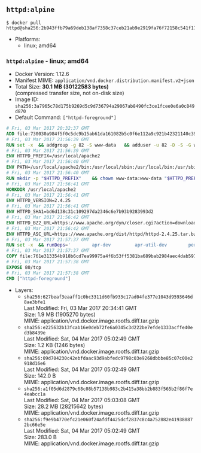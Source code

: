 ## `httpd:alpine`

```console
$ docker pull httpd@sha256:2b943ffb79a69deb138af7358c37ceb21ab9e2919fa76f72158c541f17ad76d2
```

-	Platforms:
	-	linux; amd64

### `httpd:alpine` - linux; amd64

-	Docker Version: 1.12.6
-	Manifest MIME: `application/vnd.docker.distribution.manifest.v2+json`
-	Total Size: **30.1 MB (30122583 bytes)**  
	(compressed transfer size, not on-disk size)
-	Image ID: `sha256:3a7965c78d175b9269d5c9d736794a29067ab8490fc3ce1fcee0e6a0c849d870`
-	Default Command: `["httpd-foreground"]`

```dockerfile
# Fri, 03 Mar 2017 20:32:37 GMT
ADD file:730030a984f5f0c5dc9b15ab61da161082b5c0f6e112a9c921b42321140c3927 in / 
# Fri, 03 Mar 2017 21:56:39 GMT
RUN set -x 	&& addgroup -g 82 -S www-data 	&& adduser -u 82 -D -S -G www-data www-data
# Fri, 03 Mar 2017 21:56:39 GMT
ENV HTTPD_PREFIX=/usr/local/apache2
# Fri, 03 Mar 2017 21:56:40 GMT
ENV PATH=/usr/local/apache2/bin:/usr/local/sbin:/usr/local/bin:/usr/sbin:/usr/bin:/sbin:/bin
# Fri, 03 Mar 2017 21:56:40 GMT
RUN mkdir -p "$HTTPD_PREFIX" 	&& chown www-data:www-data "$HTTPD_PREFIX"
# Fri, 03 Mar 2017 21:56:41 GMT
WORKDIR /usr/local/apache2
# Fri, 03 Mar 2017 21:56:41 GMT
ENV HTTPD_VERSION=2.4.25
# Fri, 03 Mar 2017 21:56:41 GMT
ENV HTTPD_SHA1=bd6d138c31c109297da2346c6e7b93b9283993d2
# Fri, 03 Mar 2017 21:56:42 GMT
ENV HTTPD_BZ2_URL=https://www.apache.org/dyn/closer.cgi?action=download&filename=httpd/httpd-2.4.25.tar.bz2
# Fri, 03 Mar 2017 21:56:42 GMT
ENV HTTPD_ASC_URL=https://www.apache.org/dist/httpd/httpd-2.4.25.tar.bz2.asc
# Fri, 03 Mar 2017 21:57:37 GMT
RUN set -x 	&& runDeps=' 		apr-dev 		apr-util-dev 		perl 	' 	&& apk add --no-cache --virtual .build-deps 		$runDeps 		ca-certificates 		gcc 		gnupg 		libc-dev 		libressl 		libressl-dev 		libxml2-dev 		lua-dev 		make 		nghttp2-dev 		pcre-dev 		tar 		zlib-dev 		&& wget -O httpd.tar.bz2 "$HTTPD_BZ2_URL" 	&& echo "$HTTPD_SHA1 *httpd.tar.bz2" | sha1sum -c - 	&& wget -O httpd.tar.bz2.asc "$HTTPD_ASC_URL" 	&& export GNUPGHOME="$(mktemp -d)" 	&& gpg --keyserver ha.pool.sks-keyservers.net --recv-keys A93D62ECC3C8EA12DB220EC934EA76E6791485A8 	&& gpg --batch --verify httpd.tar.bz2.asc httpd.tar.bz2 	&& rm -r "$GNUPGHOME" httpd.tar.bz2.asc 		&& mkdir -p src 	&& tar -xf httpd.tar.bz2 -C src --strip-components=1 	&& rm httpd.tar.bz2 	&& cd src 		&& ./configure 		--prefix="$HTTPD_PREFIX" 		--enable-mods-shared=reallyall 	&& make -j "$(getconf _NPROCESSORS_ONLN)" 	&& make install 		&& cd .. 	&& rm -r src man manual 		&& sed -ri 		-e 's!^(\s*CustomLog)\s+\S+!\1 /proc/self/fd/1!g' 		-e 's!^(\s*ErrorLog)\s+\S+!\1 /proc/self/fd/2!g' 		"$HTTPD_PREFIX/conf/httpd.conf" 		&& runDeps="$runDeps $( 		scanelf --needed --nobanner --recursive /usr/local 			| awk '{ gsub(/,/, "\nso:", $2); print "so:" $2 }' 			| sort -u 			| xargs -r apk info --installed 			| sort -u 	)" 	&& apk add --virtual .httpd-rundeps $runDeps 	&& apk del .build-deps
# Fri, 03 Mar 2017 21:57:37 GMT
COPY file:761e313354b918b6cd7ea99975a4f6b53ff5381ba689bab2984aec4dab597215 in /usr/local/bin/ 
# Fri, 03 Mar 2017 21:57:38 GMT
EXPOSE 80/tcp
# Fri, 03 Mar 2017 21:57:38 GMT
CMD ["httpd-foreground"]
```

-	Layers:
	-	`sha256:627beaf3eaaff1c0bc3311d60fb933c17ad04fe377e1043d9593646d8ae3bfe1`  
		Last Modified: Fri, 03 Mar 2017 20:34:41 GMT  
		Size: 1.9 MB (1905270 bytes)  
		MIME: application/vnd.docker.image.rootfs.diff.tar.gzip
	-	`sha256:e225632b13fcab16e0deb72fe6a0345c3d222be7efde1333acffe40ed3b8439e`  
		Last Modified: Sat, 04 Mar 2017 05:02:49 GMT  
		Size: 1.2 KB (1246 bytes)  
		MIME: application/vnd.docker.image.rootfs.diff.tar.gzip
	-	`sha256:09d704230c42ebfdaac93d9abfedc9798c03e9268dbbbe85c07c00e2918d16e6`  
		Last Modified: Sat, 04 Mar 2017 05:02:49 GMT  
		Size: 142.0 B  
		MIME: application/vnd.docker.image.rootfs.diff.tar.gzip
	-	`sha256:a1f05d6d2879c68c08b57138b983c2b415a38bb2b883f565b2f86f7e4eabcc1a`  
		Last Modified: Sat, 04 Mar 2017 05:03:08 GMT  
		Size: 28.2 MB (28215642 bytes)  
		MIME: application/vnd.docker.image.rootfs.diff.tar.gzip
	-	`sha256:f9e9b4770efc21e060f24afdf4425dcf2837c8c4a752882e419388872bc66e5e`  
		Last Modified: Sat, 04 Mar 2017 05:02:49 GMT  
		Size: 283.0 B  
		MIME: application/vnd.docker.image.rootfs.diff.tar.gzip
